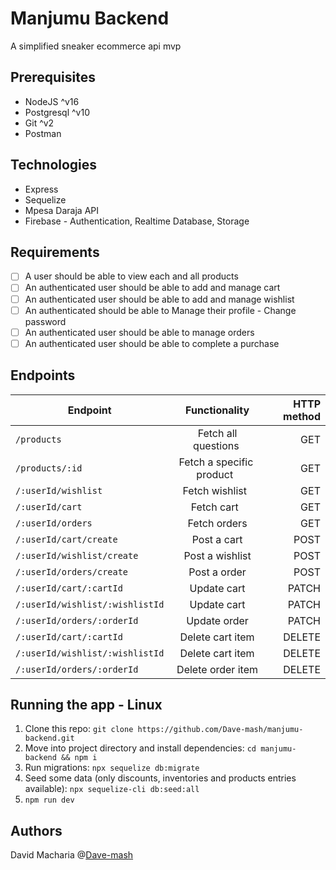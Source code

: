 # Manjumu Backend
A simplified sneaker ecommerce api mvp

## Prerequisites
- NodeJS ^v16
- Postgresql ^v10
- Git ^v2
- Postman

## Technologies
- Express
- Sequelize
- Mpesa Daraja API
- Firebase - Authentication, Realtime Database, Storage

## Requirements
- [ ] A user should be able to view each and all products
- [ ] An authenticated user should be able to add and manage cart
- [ ] An authenticated user should be able to add and manage wishlist
- [ ] An authenticated should be able to Manage their profile - Change password
- [ ] An authenticated user should be able to manage orders
- [ ] An authenticated user should be able to complete a purchase

## Endpoints
| Endpoint        | Functionality           | HTTP method  |
| ------------- |:-------------:| -----:|
| `/products` | Fetch all questions       |    GET |
| `/products/:id` | Fetch a specific  product        |    GET |
| `/:userId/wishlist` | Fetch wishlist        |    GET |
| `/:userId/cart` | Fetch cart        |    GET |
| `/:userId/orders` | Fetch orders      |    GET |
| `/:userId/cart/create` | Post a cart      |    POST |
| `/:userId/wishlist/create` | Post a wishlist      |    POST |
| `/:userId/orders/create` | Post a order      |    POST |
| `/:userId/cart/:cartId` | Update cart      |    PATCH |
| `/:userId/wishlist/:wishlistId` | Update cart      |    PATCH |
| `/:userId/orders/:orderId` | Update order      |    PATCH |
| `/:userId/cart/:cartId` | Delete cart item      |    DELETE |
| `/:userId/wishlist/:wishlistId` | Delete cart item      |    DELETE |
| `/:userId/orders/:orderId` | Delete order item      |    DELETE |

## Running the app - Linux
1. Clone this repo: ```git clone https://github.com/Dave-mash/manjumu-backend.git```
2. Move into project directory and install dependencies: ```cd manjumu-backend && npm i```
3. Run migrations: ```npx sequelize db:migrate```
4. Seed some data (only discounts, inventories and products entries available): ```npx sequelize-cli db:seed:all```
3. ```npm run dev```

## Authors
David Macharia @[Dave-mash](https://github.com/Dave-mash)